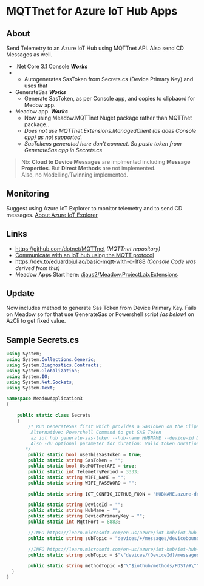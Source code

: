 # MQTTnet for Azure IoT Hub Apps

## About
Send Telemetry to an Azure IoT Hub using MQTTnet API. Also send CD Messages as well.

- .Net Core 3.1 Console **_Works_**
-   - Autogenerates SasToken from Secrets.cs (Device Primary Key) and uses that
- GenerateSas **_Works_**
  - Generate SasToken, as per Console app, and copies to clipbaord for Medow app.
- Meadow app. **_Works_**
  - Now using Meadow.MQTTnet Nuget package rather than MQTTnet package..
  - _Does not use MQTTnet.Extensions.ManagedClient (as does Console app) as not supported._
  - _SasTokens generated here don't connect. So paste token from GenerateSas app in Secrets.cs_

 > Nb: **Cloud to Device Messages** are implmented including **Message Properties**. But **Direct Method**s are not implemented.  
Also, no Modelling/Twinning implemented.

## Monitoring
Suggest using Azure IoT Explorer to monitor telemetry and to send CD messages. [About Azure IoT Explorer](https://learn.microsoft.com/en-us/azure/iot/howto-use-iot-explorer)

## Links
- https://github.com/dotnet/MQTTnet _(MQTTnet repository)_
- [Communicate with an IoT hub using the MQTT protocol](https://learn.microsoft.com/en-us/azure/iot/iot-mqtt-connect-to-iot-hub)
- https://dev.to/eduardojuliao/basic-mqtt-with-c-1f88 _(Console Code was derived from this)_
- Meadow Apps Start here: [djaus2/Meadow.ProjectLab.Extensions](https://github.com/djaus2/Meadow.ProjectLab.Extensions)

## Update
Now includes method to generate Sas Token from Device Primary Key. Fails on Meadow so for that use GenerateSas or Powershell script _(as below)_ on AzCli to get fixed value.

## Sample Secrets.cs
```cs
using System;
using System.Collections.Generic;
using System.Diagnostics.Contracts;
using System.Globalization;
using System.IO;
using System.Net.Sockets;
using System.Text;

namespace MeadowApplication3
{

    public static class Secrets
    {
        /* Run GenerateSas first which provides a SasToken on the ClipBoard, so paste here then.      
         Alternative: Powershell Command to get SAS Token
         az iot hub generate-sas-token --hub-name HUBNAME --device-id DEVICEID --resource-group AZURERESOURCEGROUP --login IOTHUBCONNECTIONSTRING
         Also -du optional parameter for duration: Valid token duration in seconds.  Default: 3600, 1 hr
       */
        public static bool useThisSasToken = true;
        public static string SasToken = "";
        public static bool UseMQTTnetAPI = true; 
        public static int TelemetryPeriod = 3333;
        public static string WIFI_NAME = "";
        public static string WIFI_PASSWORD = "";

        public static string IOT_CONFIG_IOTHUB_FQDN = "HUBNAME.azure-devices.net";

        public static string DeviceId = "";
        public static string HubName = "";
        public static string DevicePrimaryKey = ""; 
        public static int MqttPort = 8883;

        //INFO https://learn.microsoft.com/en-us/azure/iot-hub/iot-hub-devguide-messages-c2d
        public static string subTopic = "devices/+/messages/devicebound/#";

        //INFO https://learn.microsoft.com/en-us/azure/iot-hub/iot-hub-devguide-messages-d2c
        public static string pubTopic = $"\"devices/{DeviceId}/messages/events/\"";

        public static string methodTopic =$"\"$iothub/methods/POST/#\"";
  }
}

```

